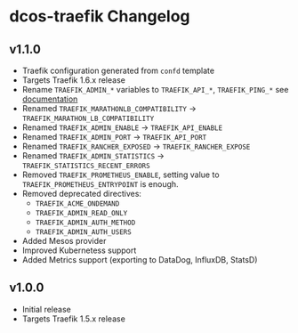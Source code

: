 # dcos-traefik Changelog

## v1.1.0
  - Traefik configuration generated from `confd` template
  - Targets Traefik 1.6.x release
  - Rename `TRAEFIK_ADMIN_*` variables to `TRAEFIK_API_*`, `TRAEFIK_PING_*` see [documentation](https://docs.traefik.io/configuration/backends/web/)
  - Renamed `TRAEFIK_MARATHONLB_COMPATIBILITY` -> `TRAEFIK_MARATHON_LB_COMPATIBILITY`
  - Renamed `TRAEFIK_ADMIN_ENABLE` -> `TRAEFIK_API_ENABLE`
  - Renamed `TRAEFIK_ADMIN_PORT` -> `TRAEFIK_API_PORT`
  - Renamed `TRAEFIK_RANCHER_EXPOSED` -> `TRAEFIK_RANCHER_EXPOSE`
  - Renamed `TRAEFIK_ADMIN_STATISTICS` -> `TRAEFIK_STATISTICS_RECENT_ERRORS`
  - Removed `TRAEFIK_PROMETHEUS_ENABLE`, setting value to `TRAEFIK_PROMETHEUS_ENTRYPOINT` is enough.
  - Removed deprecated directives:
    * `TRAEFIK_ACME_ONDEMAND`
    * `TRAEFIK_ADMIN_READ_ONLY`
    * `TRAEFIK_ADMIN_AUTH_METHOD`
    * `TRAEFIK_ADMIN_AUTH_USERS`
  - Added Mesos provider
  - Improved Kubernetess support
  - Added Metrics support (exporting to DataDog, InfluxDB, StatsD)

## v1.0.0
 - Initial release
 - Targets Traefik 1.5.x release
